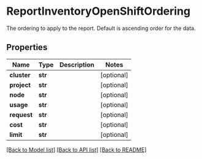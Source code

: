 # ReportInventoryOpenShiftOrdering

The ordering to apply to the report. Default is ascending order for the data.
## Properties
Name | Type | Description | Notes
------------ | ------------- | ------------- | -------------
**cluster** | **str** |  | [optional] 
**project** | **str** |  | [optional] 
**node** | **str** |  | [optional] 
**usage** | **str** |  | [optional] 
**request** | **str** |  | [optional] 
**cost** | **str** |  | [optional] 
**limit** | **str** |  | [optional] 

[[Back to Model list]](../README.md#documentation-for-models) [[Back to API list]](../README.md#documentation-for-api-endpoints) [[Back to README]](../README.md)


